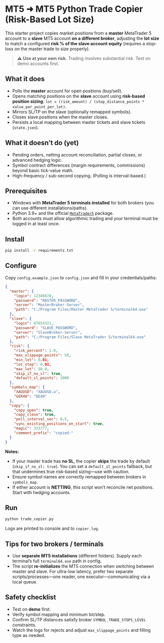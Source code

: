 # MT5 ➜ MT5 Python Trade Copier (Risk-Based Lot Size)

This starter project copies market positions from a **master** MetaTrader 5 account to a **slave** MT5 account **on a different broker**, adjusting the **lot size** to match a configured **risk % of the slave account equity** (requires a stop-loss on the master trade to size properly).

> ⚠️ **Use at your own risk.** Trading involves substantial risk. Test on demo accounts first.

## What it does
- Polls the **master** account for open positions (buy/sell).  
- Opens matching positions on the **slave** account using **risk-based position sizing**: `lot = (risk_amount) / (stop_distance_points * value_per_point_per_lot)`.
- Mirrors SL/TP on the slave (optionally remapped symbols).
- Closes slave positions when the master closes.
- Persists a local mapping between master tickets and slave tickets (`state.json`).

## What it doesn’t do (yet)
- Pending orders, netting account reconciliation, partial closes, or advanced hedging logic.
- Symbol contract differences (margin requirements, commissions) beyond basic tick-value math.
- High-frequency / sub-second copying. (Polling is interval-based.)

## Prerequisites
- Windows with **MetaTrader 5 terminals installed** for both brokers (you can use different installations/paths).
- Python 3.9+ and the official [`MetaTrader5`](https://pypi.org/project/MetaTrader5/) package.
- Both accounts must allow algorithmic trading and your terminal must be logged in at least once.

## Install
```bash
pip install -r requirements.txt
```

## Configure
Copy `config.example.json` to `config.json` and fill in your credentials/paths:

```json
{ 
  "master": {
    "login": 12345678,
    "password": "MASTER_PASSWORD",
    "server": "MasterBroker-Server",
    "path": "C:/Program Files/Master MetaTrader 5/terminal64.exe"
  },
  "slave": {
    "login": 87654321,
    "password": "SLAVE_PASSWORD",
    "server": "SlaveBroker-Server",
    "path": "C:/Program Files/Slave MetaTrader 5/terminal64.exe"
  },
  "risk": {
    "risk_percent": 1.0,
    "max_slippage_points": 50,
    "min_lot": 0.01,
    "lot_step": 0.01,
    "max_lot": 50.0,
    "skip_if_no_sl": true,
    "default_sl_points": 1000
  },
  "symbols_map": {
    "XAUUSD": "XAUUSD.a",
    "GER40": "DE40"
  },
  "copy": {
    "copy_open": true,
    "copy_close": true,
    "poll_interval_sec": 0.5,
    "sync_existing_positions_on_start": true,
    "magic": 333777,
    "comment_prefix": "copied:"
  }
}
```

**Notes:**
- If your master trade has **no SL**, the copier **skips** the trade by default (`skip_if_no_sl: true`). You can set a `default_sl_points` fallback, but that undermines true risk-based sizing—use with caution.
- Ensure symbol names are correctly remapped between brokers in `symbols_map`.
- If either account is **NETTING**, this script won’t reconcile net positions. Start with hedging accounts.

## Run
```bash
python trade_copier.py
```

Logs are printed to console and to `copier.log`.

## Tips for two brokers / terminals
- Use **separate MT5 installations** (different folders). Supply each terminal’s full `terminal64.exe` path in config.
- The script **re-initializes** the MT5 connection when switching between master and slave. For ultra-low latency, prefer two separate scripts/processes—one reader, one executor—communicating via a local queue.

## Safety checklist
- Test on **demo** first.
- Verify symbol mapping and minimum lot/step.
- Confirm SL/TP distances satisfy broker `SYMBOL_TRADE_STOPS_LEVEL` constraints.
- Watch the logs for rejects and adjust `max_slippage_points` and filling type as needed.

